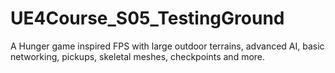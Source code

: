 # UE4Course_S05_TestingGround

A Hunger game inspired FPS with large outdoor terrains, advanced AI, basic networking, pickups, skeletal meshes, checkpoints and more.

